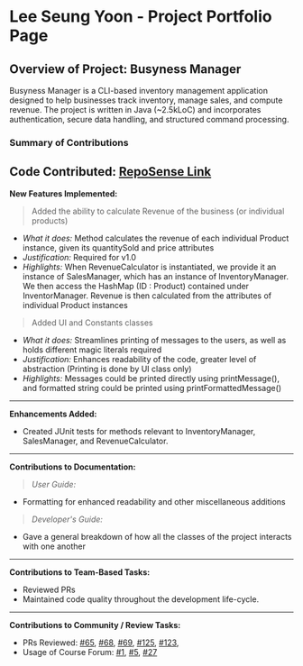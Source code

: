 <!-- @@author LEESY02 -->
# Lee Seung Yoon - Project Portfolio Page

## Overview of Project: Busyness Manager
Busyness Manager is a CLI-based inventory management application designed to help businesses track inventory, manage
sales, and compute revenue. The project is written in Java (~2.5kLoC) and incorporates authentication, secure data
handling, and structured command processing.

### Summary of Contributions

**Code Contributed:**
[RepoSense Link](https://nus-cs2113-ay2425s2.github.io/tp-dashboard/?search=LEESY02&breakdown=true)
---
**New Features Implemented:**
> Added the ability to calculate Revenue of the business (or individual products)
* _What it does:_ Method calculates the revenue of each individual Product instance, given its quantitySold and price 
  attributes
* _Justification:_ Required for v1.0
* _Highlights:_ When RevenueCalculator is instantiated, we provide it an instance of SalesManager, which has an instance
  of InventoryManager. We then access the HashMap (ID : Product) contained under InventorManager. Revenue
  is then calculated from the attributes of individual Product instances
> Added UI and Constants classes
* _What it does:_ Streamlines printing of messages to the users, as well as holds different magic literals required
* _Justification:_ Enhances readability of the code, greater level of abstraction (Printing is done by UI class only)
* _Highlights:_ Messages could be printed directly using printMessage(), and formatted string could be printed using
  printFormattedMessage()
---

**Enhancements Added:**
* Created JUnit tests for methods relevant to InventoryManager, SalesManager, and RevenueCalculator.

---

**Contributions to Documentation:**
> _User Guide:_
* Formatting for enhanced readability and other miscellaneous additions
> _Developer's Guide:_
* Gave a general breakdown of how all the classes of the project interacts with one another
---
**Contributions to Team-Based Tasks:**
* Reviewed PRs
* Maintained code quality throughout the development life-cycle.
---
**Contributions to Community / Review Tasks:**
* PRs Reviewed: [#65](https://github.com/AY2425S2-CS2113-F11-1/tp/pull/65),
  [#68](https://github.com/AY2425S2-CS2113-F11-1/tp/pull/68),
  [#69](https://github.com/AY2425S2-CS2113-F11-1/tp/pull/69),
  [#125](https://github.com/AY2425S2-CS2113-F11-1/tp/pull/123),
  [#123](https://github.com/AY2425S2-CS2113-F11-1/tp/pull/125),
* Usage of Course Forum: [#1](https://github.com/nus-cs2113-AY2425S2/forum/issues/1),
  [#5](https://github.com/nus-cs2113-AY2425S2/forum/issues/5), 
  [#27](https://github.com/nus-cs2113-AY2425S2/forum/issues/27#issue-2931206666)
